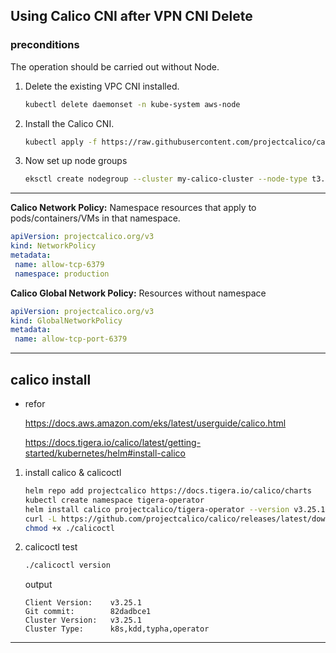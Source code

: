 ## Using Calico CNI after VPN CNI Delete

### **preconditions**
The operation should be carried out without Node.

1. Delete the existing VPC CNI installed.
   ```sh
   kubectl delete daemonset -n kube-system aws-node
   ```

2. Install the Calico CNI.
   ```sh
   kubectl apply -f https://raw.githubusercontent.com/projectcalico/calico/v3.25.1/manifests/calico-vxlan.yaml
   ```
   
3. Now set up node groups
   ```sh
   eksctl create nodegroup --cluster my-calico-cluster --node-type t3.medium --max-pods-per-node 100
   ```

----

**Calico Network Policy:** Namespace resources that apply to pods/containers/VMs in that namespace.

   ```yaml
  apiVersion: projectcalico.org/v3
  kind: NetworkPolicy
  metadata:
    name: allow-tcp-6379
    namespace: production
   ```


**Calico Global Network Policy:** Resources without namespace

   ```yaml
  apiVersion: projectcalico.org/v3
  kind: GlobalNetworkPolicy
  metadata:
    name: allow-tcp-port-6379
   ```

-------

## calico install

- refor

   https://docs.aws.amazon.com/eks/latest/userguide/calico.html

   https://docs.tigera.io/calico/latest/getting-started/kubernetes/helm#install-calico

1. install calico & calicoctl
   ```sh
   helm repo add projectcalico https://docs.tigera.io/calico/charts
   kubectl create namespace tigera-operator
   helm install calico projectcalico/tigera-operator --version v3.25.1 --namespace tigera-operator
   curl -L https://github.com/projectcalico/calico/releases/latest/download/calicoctl-linux-amd64 -o calicoctl
   chmod +x ./calicoctl
   ```

2. calicoctl test
   ```sh
   ./calicoctl version
   ```
   output
   ```
   Client Version:    v3.25.1
   Git commit:        82dadbce1
   Cluster Version:   v3.25.1
   Cluster Type:      k8s,kdd,typha,operator
   ```

------

